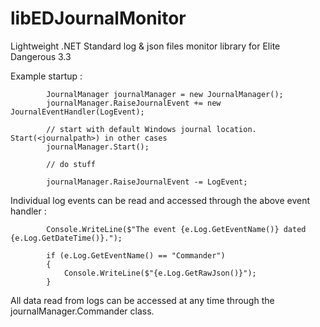# libEDJournalMonitor
Lightweight .NET Standard log &amp; json files monitor library for Elite Dangerous 3.3

Example startup :

            JournalManager journalManager = new JournalManager();
            journalManager.RaiseJournalEvent += new JournalEventHandler(LogEvent);

            // start with default Windows journal location. Start(<journalpath>) in other cases
            journalManager.Start();

            // do stuff

            journalManager.RaiseJournalEvent -= LogEvent;

Individual log events can be read and accessed through the above event handler :

            Console.WriteLine($"The event {e.Log.GetEventName()} dated {e.Log.GetDateTime()}.");

            if (e.Log.GetEventName() == "Commander")
            {
                Console.WriteLine($"{e.Log.GetRawJson()}");
            }

All data read from logs can be accessed at any time through the journalManager.Commander class.
